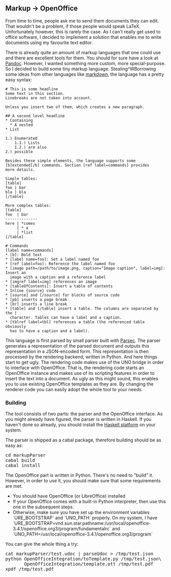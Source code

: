 ## Markup -> OpenOffice
From time to time, people ask me to send them documents they can edit. That
wouldn't be a problem, if those people would speak LaTeX. Unfortunately however,
this is rarely the case. As I can't really get used to office software, I
decided to implement a solution that enables me to write documents using my
favourite text editor.

There is already quite an amount of markup languages that one could use and
there are excellent tools for them. You should for sure have a look at
[Pandoc](http://johnmacfarlane.net/pandoc/). However, I wanted something more
custom, more special-purpose. So I decided to build some tiny markup language.
Stealing^WBorrowing some ideas from other languages like
[markdown](http://daringfireball.net/projects/markdown/), the language has a
pretty easy syntax:

~~~ 
# This is some headline
Some text in this section.
Linebreaks are not taken into account.

Unless you insert two of them, which creates a new paragraph.

## A second level headline
* Containing
  * A nested
* List

1.) Enumerated
    1.1.) Lists
    1.2.) are also
2.) possible

Besides these simple elements, the language supports some
[b]extended[/b] commands. Section [ref label=commands] provides
more details.

Simple tables:
[table]
foo | bar
bla | bla
[/table]

More complex tables:
[table]
foo  | bar
--------------
here | *comes
     | * a
     | *list
[/table]

# Commands
[label name=commands]
* [b]: Bold text
* [label name=foo]: Set a label named foo
* [ref label=foo]: Reference the label named foo
* [image path=/path/to/image.png, caption="Image caption", label=img]: Insert an
  image with a caption and a reference label
* [imgref label=img] references an image
* [tableOfContents]: Insert a table of contents
* Inline {source} code
* [source] and [/source] for blocks of source code
* [pb] inserts a page break
* [br] inserts a line break
* [table] and [/table] insert a table. The columns are separated by the |
  character. Tables can have a label and a caption.
* [tblref label=tbl] references a table (the referenced table obviously
  has to have a caption and a label).
~~~

This language is first parsed by small parser built with
[Parsec](http://www.haskell.org/haskellwiki/Parsec). The parser generates a
representation of the parsed document and outputs this representation in
a JSON-encoded form. This representation is then processed by the rendering
backend, written in Python. And here things start to get ugly. The rendering
code makes use of the UNO bridge in order to interface with OpenOffice. That is,
the rendering code starts an OpenOffice instance and makes use of its scripting
features in order to insert the text into a document. As ugly as this might
sound, this enables you to use existing OpenOffice templates as they are. By
changing the renderer code you can easily adopt the whole tool to your needs.

### Building
The tool consists of two parts: the parser and the OpenOffice interface.
As you might already have figured, the parser is written in Haskell. If you
haven't done so already, you should install the 
[Haskell platform](http://haskell.org/platform) on your system. 

The parser is shipped as a cabal package, therefore building should be as
easy as:
<pre>
cd markupParser
cabal build
cabal install
</pre>

The OpenOffice part is written in Python. There's no need to "build" it.
However, in order to use it, you should make sure that some requirements are
met.
<ul>
   <li> You should have OpenOffice (or LibreOffice) installed
   <li> If your OpenOffice comes with a built-in Python interpreter,
        then use this one in the subsequent steps.
   <li> Otherwise, make sure you have set up the environment variables
        `URE_BOOTSTRAP` and `UNO_PATH` properly. On my system, I have
        `URE_BOOTSTRAP=vnd.sun.star.pathname:/usr/local/openoffice-3.4.1/openoffice.org3/program/fundamentalrc` and 
        `UNO_PATH=/usr/local/openoffice-3.4.1/openoffice.org3/program`
</ul>

You can give the whole thing a try:
<pre>
cat markupParser/test.udoc | parseUdoc > /tmp/test.json
python OpenOfficeIntegration/toTemplate.py /tmp/test.json\
       OpenOfficeIntegration/template.ott /tmp/test.pdf
xpdf /tmp/test.pdf
</pre>
